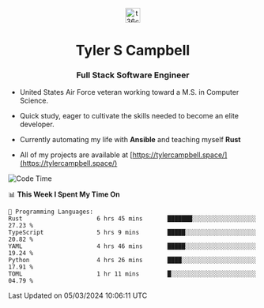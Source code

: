 <p align="center">
<a href="https://www.linkedin.com/in/t36campbell" target="blank"><img align="center" src="https://ik.imagekit.io/t36campbell/Portfolio/linkedin.png.original_m8bbGgPh6.png" alt="t36campbell" height="30" width="30" /></a>
</p>
<h1 align="center">Tyler S Campbell</h1>
<h3 align="center">Full Stack Software Engineer</h3>

* United States Air Force veteran working toward a M.S. in Computer Science.

* Quick study, eager to cultivate the skills needed to become an elite developer.

* Currently automating my life with **Ansible** and teaching myself **Rust**

* All of my projects are available at [https://tylercampbell.space/](https://tylercampbell.space/)

<!--START_SECTION:waka-->
![Code Time](http://img.shields.io/badge/Code%20Time-3%2C242%20hrs%2019%20mins-blue)

📊 **This Week I Spent My Time On** 

```text
💬 Programming Languages: 
Rust                     6 hrs 45 mins       ███████░░░░░░░░░░░░░░░░░░   27.23 % 
TypeScript               5 hrs 9 mins        █████░░░░░░░░░░░░░░░░░░░░   20.82 % 
YAML                     4 hrs 46 mins       █████░░░░░░░░░░░░░░░░░░░░   19.24 % 
Python                   4 hrs 26 mins       ████░░░░░░░░░░░░░░░░░░░░░   17.91 % 
TOML                     1 hr 11 mins        █░░░░░░░░░░░░░░░░░░░░░░░░   04.79 % 
```


 Last Updated on 05/03/2024 10:06:11 UTC
<!--END_SECTION:waka-->
